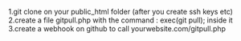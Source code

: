 1.git clone on your public_html folder (after you create ssh keys etc)
2.create a file gitpull.php with the command : exec(git pull); inside it
3.create a webhook on github to call yourwebsite.com/gitpull.php
